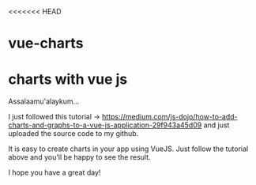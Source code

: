 <<<<<<< HEAD
# vue-charts
charts with vue js
=======

Assalaamu'alaykum...

I just followed this tutorial -> https://medium.com/js-dojo/how-to-add-charts-and-graphs-to-a-vue-js-application-29f943a45d09
and just uploaded the source code to my github.

It is easy to create charts in your app using VueJS. Just follow the tutorial above and you'll be happy to see the result.

I hope you have a great day!
